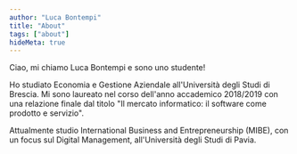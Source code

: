 ```yaml
---
author: "Luca Bontempi"
title: "About"
tags: ["about"]
hideMeta: true
---
```


Ciao, mi chiamo Luca Bontempi e sono uno studente!

Ho studiato Economia e Gestione Aziendale all'Università degli Studi di Brescia. Mi sono laureato nel corso dell'anno accademico 2018/2019 con una relazione finale dal titolo "Il mercato informatico: il software come prodotto e servizio".

Attualmente studio International Business and Entrepreneurship (MIBE), con un focus sul Digital Management, all'Università degli Studi di Pavia.
